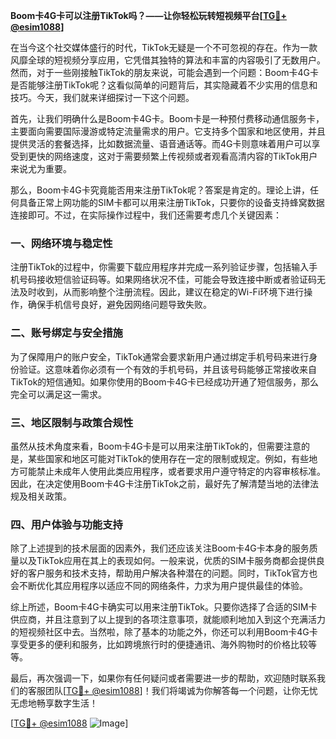 **Boom卡4G卡可以注册TikTok吗？——让你轻松玩转短视频平台[[TG💪+ @esim1088](https://t.me/s/esim1088)]**

在当今这个社交媒体盛行的时代，TikTok无疑是一个不可忽视的存在。作为一款风靡全球的短视频分享应用，它凭借其独特的算法和丰富的内容吸引了无数用户。然而，对于一些刚接触TikTok的朋友来说，可能会遇到一个问题：Boom卡4G卡是否能够注册TikTok呢？这看似简单的问题背后，其实隐藏着不少实用的信息和技巧。今天，我们就来详细探讨一下这个问题。

首先，让我们明确什么是Boom卡4G卡。Boom卡是一种预付费移动通信服务卡，主要面向需要国际漫游或特定流量需求的用户。它支持多个国家和地区使用，并且提供灵活的套餐选择，比如数据流量、语音通话等。而4G卡则意味着用户可以享受到更快的网络速度，这对于需要频繁上传视频或者观看高清内容的TikTok用户来说尤为重要。

那么，Boom卡4G卡究竟能否用来注册TikTok呢？答案是肯定的。理论上讲，任何具备正常上网功能的SIM卡都可以用来注册TikTok，只要你的设备支持蜂窝数据连接即可。不过，在实际操作过程中，我们还需要考虑几个关键因素：

### 一、网络环境与稳定性

注册TikTok的过程中，你需要下载应用程序并完成一系列验证步骤，包括输入手机号码接收短信验证码等。如果网络状况不佳，可能会导致连接中断或者验证码无法及时收到，从而影响整个注册流程。因此，建议在稳定的Wi-Fi环境下进行操作，确保手机信号良好，避免因网络问题导致失败。

### 二、账号绑定与安全措施

为了保障用户的账户安全，TikTok通常会要求新用户通过绑定手机号码来进行身份验证。这意味着你必须有一个有效的手机号码，并且该号码能够正常接收来自TikTok的短信通知。如果你使用的Boom卡4G卡已经成功开通了短信服务，那么完全可以满足这一需求。

### 三、地区限制与政策合规性

虽然从技术角度来看，Boom卡4G卡是可以用来注册TikTok的，但需要注意的是，某些国家和地区可能对TikTok的使用存在一定的限制或规定。例如，有些地方可能禁止未成年人使用此类应用程序，或者要求用户遵守特定的内容审核标准。因此，在决定使用Boom卡4G卡注册TikTok之前，最好先了解清楚当地的法律法规及相关政策。

### 四、用户体验与功能支持

除了上述提到的技术层面的因素外，我们还应该关注Boom卡4G卡本身的服务质量以及TikTok应用在其上的表现如何。一般来说，优质的SIM卡服务商都会提供良好的客户服务和技术支持，帮助用户解决各种潜在的问题。同时，TikTok官方也会不断优化其应用程序以适应不同的网络条件，力求为用户提供最佳的体验。

综上所述，Boom卡4G卡确实可以用来注册TikTok。只要你选择了合适的SIM卡供应商，并且注意到了以上提到的各项注意事项，就能顺利地加入到这个充满活力的短视频社区中去。当然啦，除了基本的功能之外，你还可以利用Boom卡4G卡享受更多的便利和服务，比如跨境旅行时的便捷通讯、海外购物时的价格比较等等。

最后，再次强调一下，如果你有任何疑问或者需要进一步的帮助，欢迎随时联系我们的客服团队[[TG💪+ @esim1088](https://t.me/s/esim1088)]！我们将竭诚为你解答每一个问题，让你无忧无虑地畅享数字生活！

[[TG💪+ @esim1088](https://t.me/s/esim1088) ![Image](https://i.postimg.cc/4NQfJmqS/Snipaste-2025-05-13-00-14-12.png)]